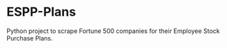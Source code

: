 # ESPP-Plans
Python project to scrape Fortune 500 companies for their Employee Stock Purchase Plans.
